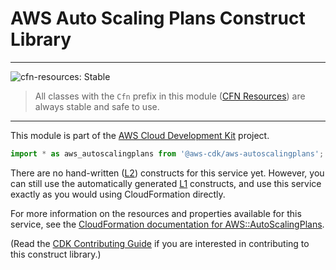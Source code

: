 # AWS Auto Scaling Plans Construct Library
<!--BEGIN STABILITY BANNER-->

---

![cfn-resources: Stable](https://img.shields.io/badge/cfn--resources-stable-success.svg?style=for-the-badge)

> All classes with the `Cfn` prefix in this module ([CFN Resources]) are always stable and safe to use.
>
> [CFN Resources]: https://docs.aws.amazon.com/cdk/latest/guide/constructs.html#constructs_lib

---

<!--END STABILITY BANNER-->

This module is part of the [AWS Cloud Development Kit](https://github.com/aws/aws-cdk) project.

```ts nofixture
import * as aws_autoscalingplans from '@aws-cdk/aws-autoscalingplans';
```

There are no hand-written ([L2](https://docs.aws.amazon.com/cdk/latest/guide/constructs.html#constructs_lib)) constructs for this service yet. 
However, you can still use the automatically generated [L1](https://docs.aws.amazon.com/cdk/latest/guide/constructs.html#constructs_l1_using) constructs, and use this service exactly as you would using CloudFormation directly.

For more information on the resources and properties available for this service, see the [CloudFormation documentation for AWS::AutoScalingPlans](https://docs.aws.amazon.com/AWSCloudFormation/latest/UserGuide/AWS_AutoScalingPlans.html).

(Read the [CDK Contributing Guide](https://github.com/aws/aws-cdk/blob/master/CONTRIBUTING.md) if you are interested in contributing to this construct library.)
